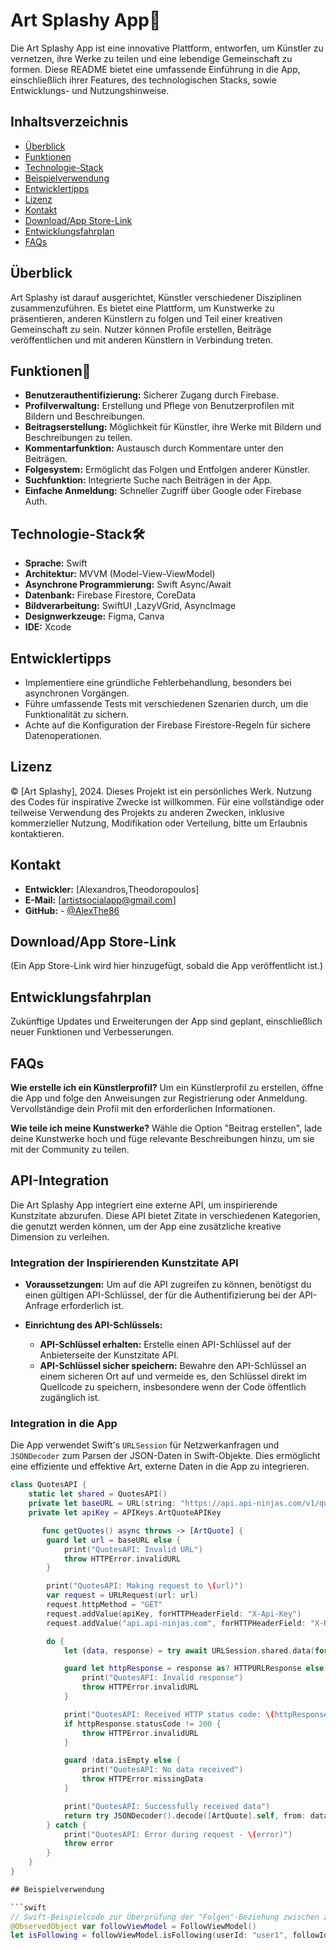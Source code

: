# Art Splashy App🎨

Die Art Splashy App ist eine innovative Plattform, entworfen, um Künstler zu vernetzen, ihre Werke zu teilen und eine lebendige Gemeinschaft zu formen. Diese README bietet eine umfassende Einführung in die App, einschließlich ihrer Features, des technologischen Stacks, sowie Entwicklungs- und Nutzungshinweise.

## Inhaltsverzeichnis

- [Überblick](#überblick)
- [Funktionen](#funktionen)
- [Technologie-Stack](#technologie-stack)
- [Beispielverwendung](#beispielverwendung)
- [Entwicklertipps](#entwicklertipps)
- [Lizenz](#lizenz)
- [Kontakt](#kontakt)
- [Download/App Store-Link](#downloadapp-store-link)
- [Entwicklungsfahrplan](#entwicklungsfahrplan)
- [FAQs](#faqs)

## Überblick

Art Splashy ist darauf ausgerichtet, Künstler verschiedener Disziplinen zusammenzuführen. Es bietet eine Plattform, um Kunstwerke zu präsentieren, anderen Künstlern zu folgen und Teil einer kreativen Gemeinschaft zu sein. Nutzer können Profile erstellen, Beiträge veröffentlichen und mit anderen Künstlern in Verbindung treten.

## Funktionen🌟

- **Benutzerauthentifizierung:** Sicherer Zugang durch Firebase.
- **Profilverwaltung:** Erstellung und Pflege von Benutzerprofilen mit Bildern und Beschreibungen.
- **Beitragserstellung:** Möglichkeit für Künstler, ihre Werke mit Bildern und Beschreibungen zu teilen.
- **Kommentarfunktion:** Austausch durch Kommentare unter den Beiträgen.
- **Folgesystem:** Ermöglicht das Folgen und Entfolgen anderer Künstler.
- **Suchfunktion:** Integrierte Suche nach Beiträgen in der App.
- **Einfache Anmeldung:** Schneller Zugriff über Google oder Firebase Auth.

## Technologie-Stack🛠

- **Sprache:** Swift
- **Architektur:** MVVM (Model-View-ViewModel)
- **Asynchrone Programmierung:** Swift Async/Await
- **Datenbank:** Firebase Firestore, CoreData
- **Bildverarbeitung:** SwiftUI ,LazyVGrid, AsyncImage
- **Designwerkzeuge:** Figma, Canva
- **IDE:** Xcode
## Entwicklertipps

- Implementiere eine gründliche Fehlerbehandlung, besonders bei asynchronen Vorgängen.
- Führe umfassende Tests mit verschiedenen Szenarien durch, um die Funktionalität zu sichern.
- Achte auf die Konfiguration der Firebase Firestore-Regeln für sichere Datenoperationen.

## Lizenz

© [Art Splashy], 2024. Dieses Projekt ist ein persönliches Werk. Nutzung des Codes für inspirative Zwecke ist willkommen. Für eine vollständige oder teilweise Verwendung des Projekts zu anderen Zwecken, inklusive kommerzieller Nutzung, Modifikation oder Verteilung, bitte um Erlaubnis kontaktieren.

## Kontakt

- **Entwickler:** [Alexandros,Theodoropoulos]
- **E-Mail:** [artistsocialapp@gmail.com]
- **GitHub:** - [@AlexThe86](https://github.com/AlexThe86)

## Download/App Store-Link

(Ein App Store-Link wird hier hinzugefügt, sobald die App veröffentlicht ist.)

## Entwicklungsfahrplan

Zukünftige Updates und Erweiterungen der App sind geplant, einschließlich neuer Funktionen und Verbesserungen.

## FAQs

**Wie erstelle ich ein Künstlerprofil?**
Um ein Künstlerprofil zu erstellen, öffne die App und folge den Anweisungen zur Registrierung oder Anmeldung. Vervollständige dein Profil mit den erforderlichen Informationen.

**Wie teile ich meine Kunstwerke?**
Wähle die Option "Beitrag erstellen", lade deine Kunstwerke hoch und füge relevante Beschreibungen hinzu, um sie mit der Community zu teilen.

## API-Integration

Die Art Splashy App integriert eine externe API, um inspirierende Kunstzitate abzurufen. Diese API bietet Zitate in verschiedenen Kategorien, die genutzt werden können, um der App eine zusätzliche kreative Dimension zu verleihen.

### Integration der Inspirierenden Kunstzitate API

- **Voraussetzungen:** Um auf die API zugreifen zu können, benötigst du einen gültigen API-Schlüssel, der für die Authentifizierung bei der API-Anfrage erforderlich ist.

- **Einrichtung des API-Schlüssels:**
  - **API-Schlüssel erhalten:** Erstelle einen API-Schlüssel auf der Anbieterseite der Kunstzitate API.
  - **API-Schlüssel sicher speichern:** Bewahre den API-Schlüssel an einem sicheren Ort auf und vermeide es, den Schlüssel direkt im Quellcode zu speichern, insbesondere wenn der Code öffentlich zugänglich ist.

### Integration in die App

Die App verwendet Swift's `URLSession` für Netzwerkanfragen und `JSONDecoder` zum Parsen der JSON-Daten in Swift-Objekte. Dies ermöglicht eine effiziente und effektive Art, externe Daten in die App zu integrieren.

```swift
class QuotesAPI {
    static let shared = QuotesAPI()
    private let baseURL = URL(string: "https://api.api-ninjas.com/v1/quotes?category=art")
    private let apiKey = APIKeys.ArtQuoteAPIKey

       func getQuotes() async throws -> [ArtQuote] {
        guard let url = baseURL else {
            print("QuotesAPI: Invalid URL")
            throw HTTPError.invalidURL
        }

        print("QuotesAPI: Making request to \(url)")
        var request = URLRequest(url: url)
        request.httpMethod = "GET"
        request.addValue(apiKey, forHTTPHeaderField: "X-Api-Key")
        request.addValue("api.api-ninjas.com", forHTTPHeaderField: "X-RapidAPI-Host")

        do {
            let (data, response) = try await URLSession.shared.data(for: request)

            guard let httpResponse = response as? HTTPURLResponse else {
                print("QuotesAPI: Invalid response")
                throw HTTPError.invalidURL
            }

            print("QuotesAPI: Received HTTP status code: \(httpResponse.statusCode)")
            if httpResponse.statusCode != 200 {
                throw HTTPError.invalidURL
            }

            guard !data.isEmpty else {
                print("QuotesAPI: No data received")
                throw HTTPError.missingData
            }

            print("QuotesAPI: Successfully received data")
            return try JSONDecoder().decode([ArtQuote].self, from: data)
        } catch {
            print("QuotesAPI: Error during request - \(error)")
            throw error
        }
    }
}

## Beispielverwendung

```swift
// Swift-Beispielcode zur Überprüfung der "Folgen"-Beziehung zwischen zwei Benutzern
@ObservedObject var followViewModel = FollowViewModel()
let isFollowing = followViewModel.isFollowing(userId: "user1", followId: "user2")
